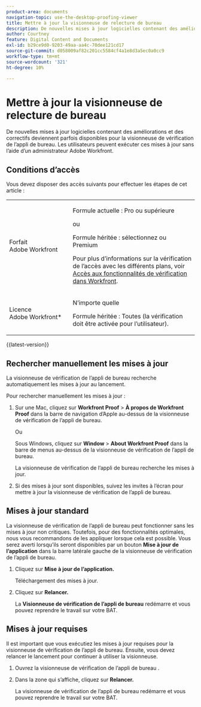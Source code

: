 ```yaml
---
product-area: documents
navigation-topic: use-the-desktop-proofing-viewer
title: Mettre à jour la visionneuse de relecture de bureau
description: De nouvelles mises à jour logicielles contenant des améliorations et des correctifs deviennent parfois disponibles pour la visionneuse de vérification de l’appli de bureau. Les utilisateurs peuvent exécuter ces mises à jour sans l’aide d’un administrateur Adobe Workfront.
author: Courtney
feature: Digital Content and Documents
exl-id: b29ce9d0-9203-49aa-aa4c-70dee121cd17
source-git-commit: d058009af82c201cc5584cf4a1e8d3a5ec0a0cc9
workflow-type: tm+mt
source-wordcount: '321'
ht-degree: 10%

---
```


# Mettre à jour la visionneuse de relecture de bureau

De nouvelles mises à jour logicielles contenant des améliorations et des correctifs deviennent parfois disponibles pour la visionneuse de vérification de l’appli de bureau. Les utilisateurs peuvent exécuter ces mises à jour sans l’aide d’un administrateur Adobe Workfront.

<!--
>[!IMPORTANT]
>
>Windows users must manually reinstall the Desktop Proofing Viewer to support Chrome version 91. After manually reinstalling, the Desktop Proofing Viewer upgrades to the latest version (2.0.15). Future updates to the Desktop Proofing Viewer will be automatic. For information in reinstalling, see [Install the Desktop Proofing Viewer](../../../review-and-approve-work/proofing/use-the-desktop-proofing-viewer/installing-desktop-proofing-viewer.md). -->

## Conditions d’accès

Vous devez disposer des accès suivants pour effectuer les étapes de cet article :

<table style="table-layout:auto"> 
 <col> 
 <col> 
 <tbody> 
  <tr> 
   <td role="rowheader">Forfait Adobe Workfront</td> 
   <td> <p>Formule actuelle : Pro ou supérieure</p> <p>ou</p> <p>Formule héritée : sélectionnez ou Premium</p> <p>Pour plus d’informations sur la vérification de l’accès avec les différents plans, voir <a href="/help/quicksilver/administration-and-setup/manage-workfront/configure-proofing/access-to-proofing-functionality.md" class="MCXref xref">Accès aux fonctionnalités de vérification dans Workfront</a>.</p> </td> 
  </tr> 
  <tr> 
   <td role="rowheader">Licence Adobe Workfront*</td> 
   <td> <p>N’importe quelle</p> <p>Formule héritée : Toutes (la vérification doit être activée pour l’utilisateur).</p> </td> 
  </tr> 
 </tbody> 
</table>

{{latest-version}}

## Rechercher manuellement les mises à jour

La visionneuse de vérification de l’appli de bureau recherche automatiquement les mises à jour au lancement. 

Pour rechercher manuellement les mises à jour :

1. Sur une Mac, cliquez sur **Workfront Proof** > **À propos de Workfront Proof** dans la barre de navigation d’Apple au-dessus de la visionneuse de vérification de l’appli de bureau. 

   Ou

   Sous Windows, cliquez sur **Window** > **About Workfront Proof** dans la barre de menus au-dessus de la visionneuse de vérification de l’appli de bureau.

   La visionneuse de vérification de l’appli de bureau recherche les mises à jour.

1. Si des mises à jour sont disponibles, suivez les invites à l’écran pour mettre à jour la visionneuse de vérification de l’appli de bureau.

## Mises à jour standard

La visionneuse de vérification de l’appli de bureau peut fonctionner sans les mises à jour non critiques. Toutefois, pour des fonctionnalités optimales, nous vous recommandons de les appliquer lorsque cela est possible. Vous serez averti lorsqu’ils seront disponibles par un bouton **Mise à jour de l’application** dans la barre latérale gauche de la visionneuse de vérification de l’appli de bureau.

1. Cliquez sur **Mise à jour de l’application.**

   Téléchargement des mises à jour.

1. Cliquez sur **Relancer.**

   La **Visionneuse de vérification de l’appli de bureau** redémarre et vous pouvez reprendre le travail sur votre BAT.

## Mises à jour requises

Il est important que vous exécutiez les mises à jour requises pour la visionneuse de vérification de l’appli de bureau. Ensuite, vous devez relancer le lancement pour continuer à utiliser la visionneuse.

1. Ouvrez la visionneuse de vérification de l’appli de bureau .
1. Dans la zone qui s’affiche, cliquez sur **Relancer.**

   La visionneuse de vérification de l’appli de bureau redémarre et vous pouvez reprendre le travail sur votre BAT. 
